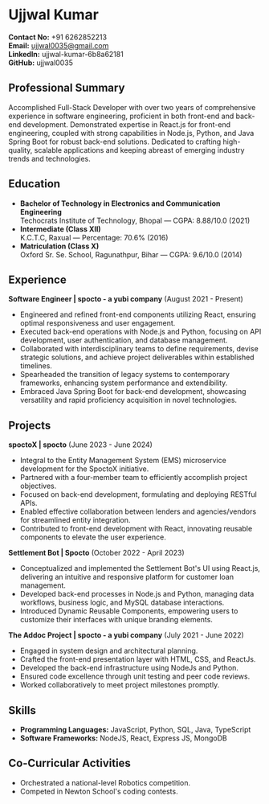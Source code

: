# Ujjwal Kumar
**Contact No:** +91 6262852213  
**Email:** ujjwal0035@gmail.com  
**LinkedIn:** ujjwal-kumar-6b8a62181  
**GitHub:** ujjwal0035  

## Professional Summary
Accomplished Full-Stack Developer with over two years of comprehensive experience in software engineering, proficient in both front-end and back-end development. Demonstrated expertise in React.js for front-end engineering, coupled with strong capabilities in Node.js, Python, and Java Spring Boot for robust back-end solutions. Dedicated to crafting high-quality, scalable applications and keeping abreast of emerging industry trends and technologies.

## Education
- **Bachelor of Technology in Electronics and Communication Engineering**  
  Techocrats Institute of Technology, Bhopal — CGPA: 8.88/10.0 (2021)
- **Intermediate (Class XII)**  
  K.C.T.C, Raxual — Percentage: 70.6% (2016)
- **Matriculation (Class X)**  
  Oxford Sr. Se. School, Ragunathpur, Bihar — CGPA: 9.6/10.0 (2014)

## Experience
**Software Engineer | spocto - a yubi company** (August 2021 - Present)
- Engineered and refined front-end components utilizing React, ensuring optimal responsiveness and user engagement.
- Executed back-end operations with Node.js and Python, focusing on API development, user authentication, and database management.
- Collaborated with interdisciplinary teams to define requirements, devise strategic solutions, and achieve project deliverables within established timelines.
- Spearheaded the transition of legacy systems to contemporary frameworks, enhancing system performance and extendibility.
- Embraced Java Spring Boot for back-end development, showcasing versatility and rapid proficiency acquisition in novel technologies.

## Projects
**spoctoX | spocto** (June 2023 - June 2024)
- Integral to the Entity Management System (EMS) microservice development for the SpoctoX initiative.
- Partnered with a four-member team to efficiently accomplish project objectives.
- Focused on back-end development, formulating and deploying RESTful APIs.
- Enabled effective collaboration between lenders and agencies/vendors for streamlined entity integration.
- Contributed to front-end development with React, innovating reusable components to elevate the user experience.

**Settlement Bot | Spocto** (October 2022 - April 2023)
- Conceptualized and implemented the Settlement Bot's UI using React.js, delivering an intuitive and responsive platform for customer loan management.
- Developed back-end processes in Node.js and Python, managing data workflows, business logic, and MySQL database interactions.
- Introduced Dynamic Reusable Components, empowering users to customize their interfaces with unique branding elements.

**The Addoc Project | spocto - a yubi company** (July 2021 - June 2022)
- Engaged in system design and architectural planning.
- Crafted the front-end presentation layer with HTML, CSS, and ReactJs.
- Developed the back-end infrastructure using NodeJs and Python.
- Ensured code excellence through unit testing and peer code reviews.
- Worked collaboratively to meet project milestones promptly.

## Skills
- **Programming Languages:** JavaScript, Python, SQL, Java, TypeScript
- **Software Frameworks:** NodeJS, React, Express JS, MongoDB

## Co-Curricular Activities
- Orchestrated a national-level Robotics competition.
- Competed in Newton School's coding contests.
